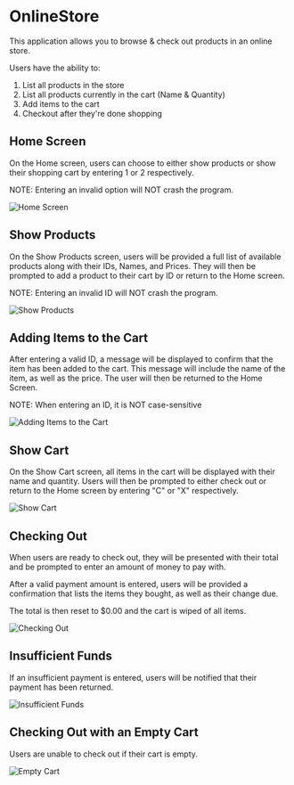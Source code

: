 # OnlineStore

This application allows you to browse & check out products in an online store.

Users have the ability to:
1. List all products in the store
2. List all products currently in the cart (Name & Quantity)
3. Add items to the cart
4. Checkout after they're done shopping

## Home Screen
On the Home screen, users can choose to either show products or show their shopping cart by entering 1 or 2 respectively.

NOTE: Entering an invalid option will NOT crash the program.

![Home Screen](images/homeScreen.png)

## Show Products
On the Show Products screen, users will be provided a full list of available products along with their IDs, Names, and Prices.
They will then be prompted to add a product to their cart by ID or return to the Home screen.

NOTE: Entering an invalid ID will NOT crash the program.

![Show Products](images/showProducts.png)

## Adding Items to the Cart
After entering a valid ID, a message will be displayed to confirm that the item has been added to the cart. This message will include the name of the item, as well as the price.
The user will then be returned to the Home Screen.

NOTE: When entering an ID, it is NOT case-sensitive

![Adding Items to the Cart](images/addToCart.png)

## Show Cart
On the Show Cart screen, all items in the cart will be displayed with their name and quantity.
Users will then be prompted to either check out or return to the Home screen by entering "C" or "X" respectively.

![Show Cart](images/showCart.png)

## Checking Out
When users are ready to check out, they will be presented with their total and be prompted to enter an amount of money to pay with.

After a valid payment amount is entered, users will be provided a confirmation that lists the items they bought, as well as their change due.

The total is then reset to $0.00 and the cart is wiped of all items.

![Checking Out](images/checkoutSuccess.png)

## Insufficient Funds
If an insufficient payment is entered, users will be notified that their payment has been returned.

![Insufficient Funds](images/checkoutFail.png)

## Checking Out with an Empty Cart
Users are unable to check out if their cart is empty.

![Empty Cart](images/emptyCart.png)